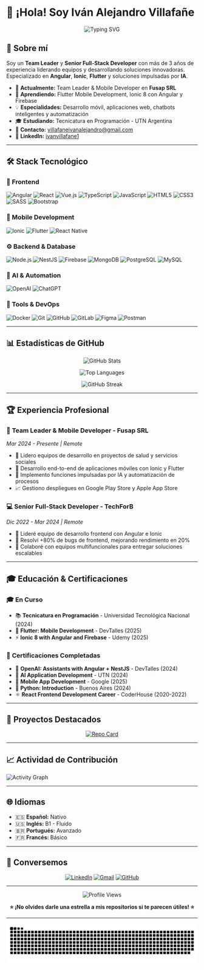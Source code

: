 # 👋 ¡Hola! Soy Iván Alejandro Villafañe

<div align="center">
  
  ![Typing SVG](https://readme-typing-svg.herokuapp.com?font=Fira+Code&pause=1000&color=2196F3&center=true&vCenter=true&width=435&lines=Team+Leader+%26+Full-Stack+Developer;Angular+%7C+Ionic+%7C+Flutter+Expert;AI-Driven+Solutions+Specialist;From+Buenos+Aires%2C+Argentina+🇦🇷)
  
</div>

## 🚀 Sobre mí

Soy un **Team Leader** y **Senior Full-Stack Developer** con más de 3 años de experiencia liderando equipos y desarrollando soluciones innovadoras. Especializado en **Angular**, **Ionic**, **Flutter** y soluciones impulsadas por **IA**.

- 🎯 **Actualmente:** Team Leader & Mobile Developer en **Fusap SRL**
- 🌱 **Aprendiendo:** Flutter Mobile Development, Ionic 8 con Angular y Firebase
- 💡 **Especialidades:** Desarrollo móvil, aplicaciones web, chatbots inteligentes y automatización
- 🎓 **Estudiando:** Tecnicatura en Programación - UTN Argentina
- 📧 **Contacto:** [villafaneivanalejandro@gmail.com](mailto:villafaneivanalejandro@gmail.com)
- 📱 **LinkedIn:** [ivanvillafane1](https://www.linkedin.com/in/ivanvillafane1/)

---

## 🛠️ Stack Tecnológico

### 🎨 Frontend
![Angular](https://img.shields.io/badge/Angular-DD0031?style=for-the-badge&logo=angular&logoColor=white)
![React](https://img.shields.io/badge/React-20232A?style=for-the-badge&logo=react&logoColor=61DAFB)
![Vue.js](https://img.shields.io/badge/Vue.js-35495E?style=for-the-badge&logo=vue.js&logoColor=4FC08D)
![TypeScript](https://img.shields.io/badge/TypeScript-007ACC?style=for-the-badge&logo=typescript&logoColor=white)
![JavaScript](https://img.shields.io/badge/JavaScript-F7DF1E?style=for-the-badge&logo=javascript&logoColor=black)
![HTML5](https://img.shields.io/badge/HTML5-E34F26?style=for-the-badge&logo=html5&logoColor=white)
![CSS3](https://img.shields.io/badge/CSS3-1572B6?style=for-the-badge&logo=css3&logoColor=white)
![SASS](https://img.shields.io/badge/SASS-hotpink.svg?style=for-the-badge&logo=SASS&logoColor=white)
![Bootstrap](https://img.shields.io/badge/Bootstrap-563D7C?style=for-the-badge&logo=bootstrap&logoColor=white)

### 📱 Mobile Development
![Ionic](https://img.shields.io/badge/Ionic-3880FF?style=for-the-badge&logo=ionic&logoColor=white)
![Flutter](https://img.shields.io/badge/Flutter-02569B?style=for-the-badge&logo=flutter&logoColor=white)
![React Native](https://img.shields.io/badge/React_Native-20232A?style=for-the-badge&logo=react&logoColor=61DAFB)

### ⚙️ Backend & Database
![Node.js](https://img.shields.io/badge/Node.js-43853D?style=for-the-badge&logo=node.js&logoColor=white)
![NestJS](https://img.shields.io/badge/nestjs-%23E0234E.svg?style=for-the-badge&logo=nestjs&logoColor=white)
![Firebase](https://img.shields.io/badge/Firebase-039BE5?style=for-the-badge&logo=Firebase&logoColor=white)
![MongoDB](https://img.shields.io/badge/MongoDB-4EA94B?style=for-the-badge&logo=mongodb&logoColor=white)
![PostgreSQL](https://img.shields.io/badge/PostgreSQL-316192?style=for-the-badge&logo=postgresql&logoColor=white)
![MySQL](https://img.shields.io/badge/MySQL-005C84?style=for-the-badge&logo=mysql&logoColor=white)

### 🤖 AI & Automation
![OpenAI](https://img.shields.io/badge/OpenAI-412991?style=for-the-badge&logo=openai&logoColor=white)
![ChatGPT](https://img.shields.io/badge/chatGPT-74aa9c?style=for-the-badge&logo=openai&logoColor=white)

### 🔧 Tools & DevOps
![Docker](https://img.shields.io/badge/Docker-2496ED?style=for-the-badge&logo=docker&logoColor=white)
![Git](https://img.shields.io/badge/GIT-E44C30?style=for-the-badge&logo=git&logoColor=white)
![GitHub](https://img.shields.io/badge/GitHub-100000?style=for-the-badge&logo=github&logoColor=white)
![GitLab](https://img.shields.io/badge/GitLab-330F63?style=for-the-badge&logo=gitlab&logoColor=white)
![Figma](https://img.shields.io/badge/Figma-F24E1E?style=for-the-badge&logo=figma&logoColor=white)
![Postman](https://img.shields.io/badge/Postman-FF6C37?style=for-the-badge&logo=postman&logoColor=white)

---

## 📊 Estadísticas de GitHub

<div align="center">
  
  ![GitHub Stats](https://github-readme-stats.vercel.app/api?username=IvanVillafane&show_icons=true&theme=tokyonight&hide_border=true&count_private=true)
  
  ![Top Languages](https://github-readme-stats.vercel.app/api/top-langs/?username=IvanVillafane&layout=compact&theme=tokyonight&hide_border=true)
  
  ![GitHub Streak](https://github-readme-streak-stats.herokuapp.com/?user=IvanVillafane&theme=tokyonight&hide_border=true)
  
</div>

---

## 🏆 Experiencia Profesional

### 🎯 **Team Leader & Mobile Developer** - Fusap SRL 
*Mar 2024 - Presente | Remote*
- 👥 Lidero equipos de desarrollo en proyectos de salud y servicios sociales
- 📱 Desarrollo end-to-end de aplicaciones móviles con Ionic y Flutter
- 🚀 Implemento funciones impulsadas por IA y automatización de procesos
- 📈 Gestiono despliegues en Google Play Store y Apple App Store

### 💻 **Senior Full-Stack Developer** - TechForB
*Dic 2022 - Mar 2024 | Remote*
- 🔧 Lideré equipo de desarrollo frontend con Angular e Ionic
- 🐛 Resolví +80% de bugs de frontend, mejorando rendimiento en 20%
- 🤝 Colaboré con equipos multifuncionales para entregar soluciones escalables

---

## 🎓 Educación & Certificaciones

### 🎓 **En Curso**
- 📚 **Tecnicatura en Programación** - Universidad Tecnológica Nacional (2024)
- 📱 **Flutter: Mobile Development** - DevTalles (2025)
- ⚡ **Ionic 8 with Angular and Firebase** - Udemy (2025)

### 🏅 **Certificaciones Completadas**
- 🤖 **OpenAI: Assistants with Angular + NestJS** - DevTalles (2024)
- 🧠 **AI Application Development** - UTN (2024)
- 📱 **Mobile App Development** - Google (2025)
- 🐍 **Python: Introduction** - Buenos Aires (2024)
- ⚛️ **React Frontend Development Career** - CoderHouse (2020-2022)

---

## 🌟 Proyectos Destacados

<div align="center">
  
  [![Repo Card](https://github-readme-stats.vercel.app/api/pin/?username=IvanVillafane&repo=repo-name&theme=tokyonight&hide_border=true)](https://github.com/IvanVillafane)
  
</div>

---

## 📈 Actividad de Contribución

![Activity Graph](https://github-readme-activity-graph.vercel.app/graph?username=IvanVillafane&theme=tokyo-night&hide_border=true&area=true)

---

## 🌐 Idiomas

- 🇪🇸 **Español:** Nativo
- 🇺🇸 **Inglés:** B1 - Fluido
- 🇧🇷 **Portugués:** Avanzado
- 🇫🇷 **Francés:** Básico

---

## 💬 Conversemos

<div align="center">
  
  [![LinkedIn](https://img.shields.io/badge/LinkedIn-0077B5?style=for-the-badge&logo=linkedin&logoColor=white)](https://www.linkedin.com/in/ivanvillafane1/)
  [![Gmail](https://img.shields.io/badge/Gmail-D14836?style=for-the-badge&logo=gmail&logoColor=white)](mailto:villafaneivanalejandro@gmail.com)
  [![GitHub](https://img.shields.io/badge/GitHub-100000?style=for-the-badge&logo=github&logoColor=white)](https://github.com/IvanVillafane)
  
</div>

---

<div align="center">
  
  ![Profile Views](https://komarev.com/ghpvc/?username=IvanVillafane&color=2196F3&style=for-the-badge)
  
  **⭐ ¡No olvides darle una estrella a mis repositorios si te parecen útiles! ⭐**
  
</div>

---

<div align="center">
  <img src="https://raw.githubusercontent.com/platane/snk/output/github-contribution-grid-snake-dark.svg" alt="Snake animation" />
</div>
